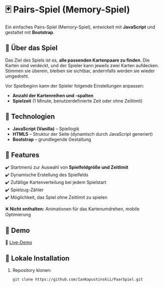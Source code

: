 # 🃏 Pairs-Spiel (Memory-Spiel)

Ein einfaches Pairs-Spiel (Memory-Spiel), entwickelt mit **JavaScript** und gestaltet mit **Bootstrap**.

## 🔹 Über das Spiel
Das Ziel des Spiels ist es, **alle passenden Kartenpaare zu finden**. Die Karten sind verdeckt, und der Spieler kann jeweils zwei Karten aufdecken. Stimmen sie überein, bleiben sie sichtbar, andernfalls werden sie wieder umgedreht.

Vor Spielbeginn kann der Spieler folgende Einstellungen anpassen:  
- **Anzahl der Kartenreihen und -spalten**  
- **Spielzeit** (1 Minute, benutzerdefinierte Zeit oder ohne Zeitlimit)  

## 🔹 Technologien
- **JavaScript (Vanilla)** – Spiellogik  
- **HTML5** – Struktur der Seite (dynamisch durch JavaScript generiert)  
- **Bootstrap** – grundlegende Gestaltung  

## 🔹 Features
✔️ Startmenü zur Auswahl von **Spielfeldgröße und Zeitlimit**  
✔️ Dynamische Erstellung des Spielfelds  
✔️ Zufällige Kartenverteilung bei jedem Spielstart  
✔️ Spielzug-Zähler  
✔️ Möglichkeit, das Spiel ohne Zeitlimit zu spielen  

❌ **Nicht enthalten:** Animationen für das Kartenumdrehen, mobile Optimierung  

## 🔹 Demo
🔗 [Live-Demo](https://iankapustinskii.github.io/PaarSpiel/)  

## 🔹 Lokale Installation
1. Repository klonen:
   ```bash
   git clone https://github.com/IanKapustinskii/PaarSpiel.git

